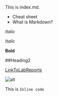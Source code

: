This is index.md.

* Cheat sheet
* What is Markdown?

_Italic_

*Italic*

**Bold**

##Heading2

[LinkToLabReports](https://charlotqi.github.io/cse15l-lab-reports/)

![alt](https://petsreporter.com/wp-content/uploads/2020/11/Weird-Cat-Behaviors-Explained-1.jpg)

This is `Inline code`
